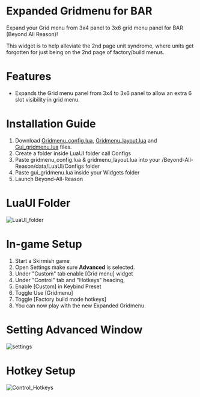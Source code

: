 # Expanded Gridmenu for BAR
Expand your Grid menu from 3x4 panel to 3x6 grid menu panel for BAR (Beyond All Reason)! 

This widget is to help alleviate the 2nd page unit syndrome, where units get forgotten for just being on the 2nd page of factory/build menus.

# Features
- Expands the Grid menu panel from 3x4 to 3x6 panel to allow an extra 6 slot visibility in grid menu.

# Installation Guide
1. Download [Gridmenu_config.lua](https://github.com/DMikey86/BAR-Widgets/blob/main/gridmenu_config.lua), [Gridmenu_layout.lua](https://github.com/DMikey86/BAR-Widgets/blob/main/gridmenu_layouts.lua) and [Gui_gridmenu.lua](https://github.com/DMikey86/BAR-Widgets/blob/main/gui_gridmenu.lua) files.
2. Create a folder inside LuaUI folder call Configs
3. Paste gridmenu_config.lua & gridmenu_layout.lua into your /Beyond-All-Reason/data/LuaUI/Configs folder
4. Paste gui_gridmenu.lua inside your Widgets folder
5. Launch Beyond-All-Reason

# LuaUI Folder
 ![LuaUI_folder](https://github.com/user-attachments/assets/f538837c-9f8b-4222-bb3d-76fa086cf97a)

# In-game Setup
1. Start a Skirmish game
2. Open Settings make sure **Advanced** is selected.
3. Under "Custom" tab enable [Grid menu] widget
4. Under "Control" tab and "Hotkeys" heading,
5. Enable [Custom] in Keybind Preset
6. Toggle Use [Gridmenu]
7. Toggle [Factory build mode hotkeys]
8. You can now play with the new Expanded Gridmenu.

# Setting Advanced Window
![settings](https://github.com/user-attachments/assets/d45cc7f8-5a14-4aeb-9c54-cec43124992b)

# Hotkey Setup
![Control_Hotkeys](https://github.com/user-attachments/assets/94ecac7c-6479-41e0-8f0c-f1de8f30c59a)
